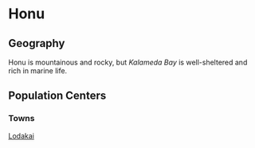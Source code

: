 # Honu

## Geography

Honu is mountainous and rocky, but _Kalameda Bay_ is well-sheltered and rich in marine life.

## Population Centers

### Towns

[Lodakai](Lodakai.md)